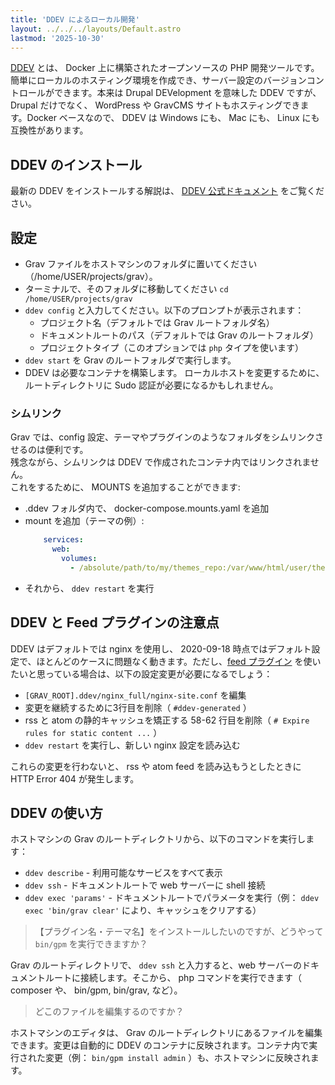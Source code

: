 ```yaml
---
title: 'DDEV によるローカル開発'
layout: ../../../layouts/Default.astro
lastmod: '2025-10-30'
---
```


[DDEV](https://ddev.readthedocs.io) とは、 Docker 上に構築されたオープンソースの PHP 開発ツールです。簡単にローカルのホスティング環境を作成でき、サーバー設定のバージョンコントロールができます。本来は Drupal DEVelopment を意味した DDEV ですが、Drupal だけでなく、 WordPress や GravCMS サイトもホスティングできます。Docker ベースなので、 DDEV は Windows にも、 Mac にも、 Linux にも互換性があります。

<h2 id="installing-ddev">DDEV のインストール</h2>

最新の DDEV をインストールする解説は、 [DDEV 公式ドキュメント](https://ddev.readthedocs.io/en/stable/) をご覧ください。

<h2 id="configuration">設定</h2>

- Grav ファイルをホストマシンのフォルダに置いてください（/home/USER/projects/grav）。
- ターミナルで、そのフォルダに移動してください `cd /home/USER/projects/grav`
- `ddev config` と入力してください。以下のプロンプトが表示されます：
  - プロジェクト名（デフォルトでは Grav ルートフォルダ名）
  - ドキュメントルートのパス（デフォルトでは Grav のルートフォルダ）
  - プロジェクトタイプ（このオプションでは `php` タイプを使います）
- `ddev start` を Grav のルートフォルダで実行します。
- DDEV は必要なコンテナを構築します。 ローカルホストを変更するために、ルートディレクトリに Sudo 認証が必要になるかもしれません。

<h3 id="symlinking">シムリンク</h3>

Grav では、config 設定、テーマやプラグインのようなフォルダをシムリンクさせるのは便利です。  
残念ながら、シムリンクは DDEV で作成されたコンテナ内ではリンクされません。  
これをするために、 MOUNTS を追加することができます:
  * .ddev フォルダ内で、 docker-compose.mounts.yaml を追加
  * mount を追加（テーマの例）:
    ```yaml
        services:
          web:
            volumes:
              - /absolute/path/to/my/themes_repo:/var/www/html/user/themes
    ```
  * それから、 `ddev restart` を実行


<h2 id="note-about-ddev-and-the-feed-plugin">DDEV と Feed プラグインの注意点</h2>

DDEV はデフォルトでは nginx を使用し、 2020-09-18 時点ではデフォルト設定で、ほとんどのケースに問題なく動きます。ただし、[feed プラグイン](https://github.com/getgrav/grav-plugin-feed) を使いたいと思っている場合は、以下の設定変更が必要になるでしょう：

  * `[GRAV_ROOT].ddev/nginx_full/nginx-site.conf` を編集
  * 変更を継続するために3行目を削除（ `#ddev-generated` ）
  * rss と atom の静的キャッシュを矯正する 58-62 行目を削除（ `# Expire rules for static content ...` ）
  * `ddev restart` を実行し、新しい nginx 設定を読み込む

これらの変更を行わないと、 rss や atom feed を読み込もうとしたときに HTTP Error 404 が発生します。

<h2 id="using-ddev">DDEV の使い方</h2>

ホストマシンの Grav のルートディレクトリから、以下のコマンドを実行します：

* `ddev describe` - 利用可能なサービスをすべて表示
* `ddev ssh` - ドキュメントルートで web サーバーに shell 接続
* `ddev exec 'params'` - ドキュメントルートでパラメータを実行（例： `ddev exec 'bin/grav clear'` により、キャッシュをクリアする）

> 【プラグイン名・テーマ名】をインストールしたいのですが、どうやって `bin/gpm` を実行できますか？

Grav のルートディレクトリで、 `ddev ssh` と入力すると、web サーバーのドキュメントルートに接続します。そこから、 php コマンドを実行できます（ composer や、 bin/gpm, bin/grav, など）。

> どこのファイルを編集するのですか？

ホストマシンのエディタは、 Grav のルートディレクトリにあるファイルを編集できます。変更は自動的に DDEV のコンテナに反映されます。コンテナ内で実行された変更（例： `bin/gpm install admin` ）も、ホストマシンに反映されます。

